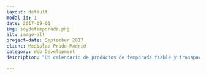 ```yaml
---
layout: default
modal-id: 1
date: 2017-09-01
img: soydetemporada.png
alt: image-alt
project-date: September 2017
client: Medialab Prado Madrid
category: Web Development
description: "Un calendario de productos de temporada fiable y transparente. Para uso cotidiano. Made in #visualizar17."

---
```

